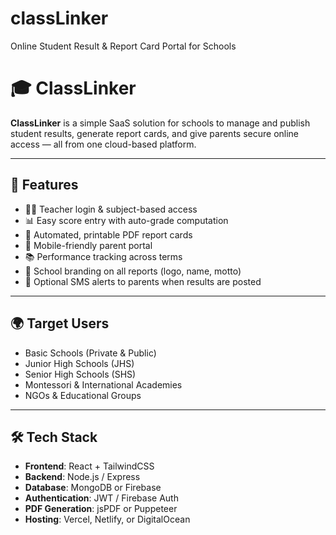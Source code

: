 # classLinker
Online Student Result &amp; Report Card Portal for Schools

# 🎓 ClassLinker

**ClassLinker** is a simple SaaS solution for schools to manage and publish student results, generate report cards, and give parents secure online access — all from one cloud-based platform.

---

## 🚀 Features

- 👨‍🏫 Teacher login & subject-based access
- 📊 Easy score entry with auto-grade computation
- 🧾 Automated, printable PDF report cards
- 📱 Mobile-friendly parent portal
- 📚 Performance tracking across terms
- 🎨 School branding on all reports (logo, name, motto)
- 🔔 Optional SMS alerts to parents when results are posted

---

## 🌍 Target Users

- Basic Schools (Private & Public)
- Junior High Schools (JHS)
- Senior High Schools (SHS)
- Montessori & International Academies
- NGOs & Educational Groups

---

## 🛠️ Tech Stack

- **Frontend**: React + TailwindCSS  
- **Backend**: Node.js / Express  
- **Database**: MongoDB or Firebase  
- **Authentication**: JWT / Firebase Auth  
- **PDF Generation**: jsPDF or Puppeteer  
- **Hosting**: Vercel, Netlify, or DigitalOcean

